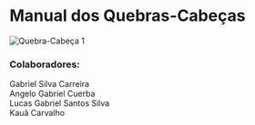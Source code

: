 # Manual dos Quebras-Cabeças 

![Quebra-Cabeça 1](qc1ft1.png)













### Colaboradores:
Gabriel Silva Carreira \
Angelo Gabriel Cuerba \
Lucas Gabriel Santos Silva \
Kauã Carvalho 


